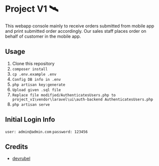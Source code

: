 # Project V1 🛰

This webapp console mainly to receive orders submitted from mobile app and print submitted order accordingly. 
Our sales staff places order on behalf of customer in the mobile app.

## Usage

1. Clone this repository
2. `composer install`
3. `cp .env.example .env`
4. `Config DB info in .env`
5. `php artisan key:generate`
6. `Upload given .sql file`
7. `Replace file modified/AuthenticatesUsers.php to project_v1\vendor\laravel\ui\auth-backend AuthenticatesUsers.php`
8. `php artisan serve`

## Initial Login Info

`user: admin@admin.com`
`password: 123456`

## Credits

- [devrubel](https://github.com/dev-rubel)
